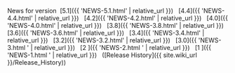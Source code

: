 News for version&nbsp;
[5.1]({{ 'NEWS-5.1.html' | relative_url }}) &nbsp;
[4.4]({{ 'NEWS-4.4.html' | relative_url }}) &nbsp;
[4.2]({{ 'NEWS-4.2.html' | relative_url }}) &nbsp;
[4.0]({{ 'NEWS-4.0.html' | relative_url }}) &nbsp;
[3.8]({{ 'NEWS-3.8.html' | relative_url }}) &nbsp;
[3.6]({{ 'NEWS-3.6.html' | relative_url }}) &nbsp;
[3.4]({{ 'NEWS-3.4.html' | relative_url }}) &nbsp;
[3.2]({{ 'NEWS-3.2.html' | relative_url }}) &nbsp;
[3.0]({{ 'NEWS-3.html  ' | relative_url }}) &nbsp;
[2  ]({{ 'NEWS-2.html  ' | relative_url }}) &nbsp;
[1  ]({{ 'NEWS-1.html  ' | relative_url }}) &nbsp;
([Release History]({{ site.wiki_url }}/Release_History))

